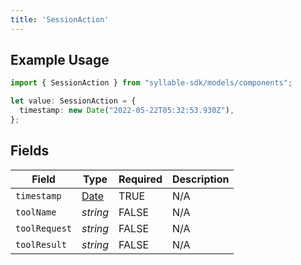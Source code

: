 ```yaml
---
title: 'SessionAction'
---
```


## Example Usage

```typescript
import { SessionAction } from "syllable-sdk/models/components";

let value: SessionAction = {
  timestamp: new Date("2022-05-22T05:32:53.930Z"),
};
```

## Fields

| Field                                                                                         | Type                                                                                          | Required                                                                                      | Description                                                                                   |
| --------------------------------------------------------------------------------------------- | --------------------------------------------------------------------------------------------- | --------------------------------------------------------------------------------------------- | --------------------------------------------------------------------------------------------- |
| `timestamp`                                                                                   | [Date](https://developer.mozilla.org/en-US/docs/Web/JavaScript/Reference/Global_Objects/Date) | TRUE                                                                            | N/A                                                                                           |
| `toolName`                                                                                    | *string*                                                                                      | FALSE                                                                            | N/A                                                                                           |
| `toolRequest`                                                                                 | *string*                                                                                      | FALSE                                                                            | N/A                                                                                           |
| `toolResult`                                                                                  | *string*                                                                                      | FALSE                                                                            | N/A                                                                                           |